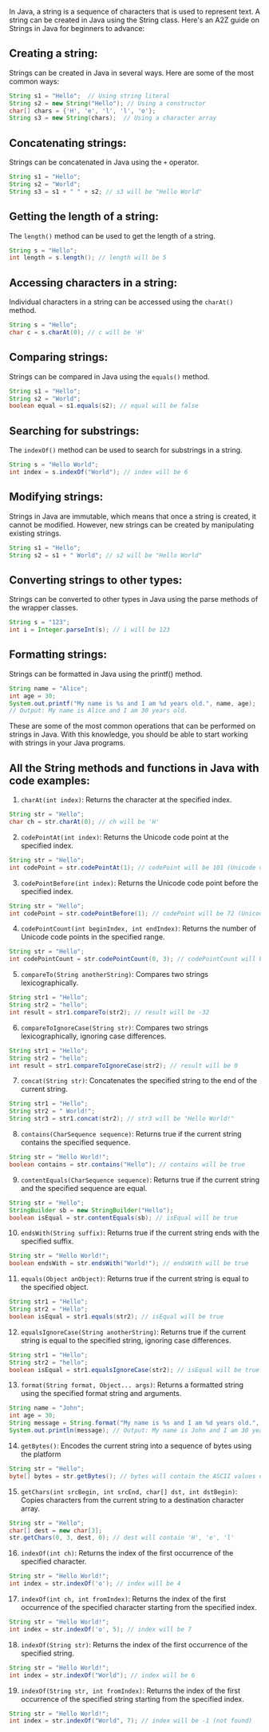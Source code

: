 
In Java, a string is a sequence of characters that is used to represent text. A string can be created in Java using the String class. Here's an A2Z guide on Strings in Java for beginners to advance:

## Creating a string:
Strings can be created in Java in several ways. Here are some of the most common ways:

```java
String s1 = "Hello";  // Using string literal
String s2 = new String("Hello"); // Using a constructor
char[] chars = {'H', 'e', 'l', 'l', 'o'};
String s3 = new String(chars);  // Using a character array
```

## Concatenating strings:
Strings can be concatenated in Java using the `+` operator.

```java
String s1 = "Hello";
String s2 = "World";
String s3 = s1 + " " + s2; // s3 will be "Hello World"
```

## Getting the length of a string:
The `length()` method can be used to get the length of a string.

```java
String s = "Hello";
int length = s.length(); // length will be 5
```

## Accessing characters in a string:
Individual characters in a string can be accessed using the `charAt()` method.

```java
String s = "Hello";
char c = s.charAt(0); // c will be 'H'
```
## Comparing strings:
Strings can be compared in Java using the `equals()` method.

```java
String s1 = "Hello";
String s2 = "World";
boolean equal = s1.equals(s2); // equal will be false
```

## Searching for substrings:
The `indexOf()` method can be used to search for substrings in a string.

```java
String s = "Hello World";
int index = s.indexOf("World"); // index will be 6
```

## Modifying strings:
Strings in Java are immutable, which means that once a string is created, it cannot be modified. However, new strings can be created by manipulating existing strings.

```java
String s1 = "Hello";
String s2 = s1 + " World"; // s2 will be "Hello World"
```

## Converting strings to other types:
Strings can be converted to other types in Java using the parse methods of the wrapper classes.

```java
String s = "123";
int i = Integer.parseInt(s); // i will be 123
```

## Formatting strings:
Strings can be formatted in Java using the printf() method.

```java
String name = "Alice";
int age = 30;
System.out.printf("My name is %s and I am %d years old.", name, age);
// Output: My name is Alice and I am 30 years old.
```
These are some of the most common operations that can be performed on strings in Java. 
With this knowledge, you should be able to start working with strings in your Java programs.


## All the String methods and functions in Java with code examples:

1. `charAt(int index)`: Returns the character at the specified index.

```java
String str = "Hello";
char ch = str.charAt(0); // ch will be 'H'
```

2. `codePointAt(int index)`: Returns the Unicode code point at the specified index.

```java
String str = "Hello";
int codePoint = str.codePointAt(1); // codePoint will be 101 (Unicode value for 'e')
```

3. `codePointBefore(int index)`: Returns the Unicode code point before the specified index.

```java
String str = "Hello";
int codePoint = str.codePointBefore(1); // codePoint will be 72 (Unicode value for 'H')
```

4. `codePointCount(int beginIndex, int endIndex)`: Returns the number of Unicode code points in the specified range.

```java
String str = "Hello";
int codePointCount = str.codePointCount(0, 3); // codePointCount will be 3
```

5. `compareTo(String anotherString)`: Compares two strings lexicographically.

```java
String str1 = "Hello";
String str2 = "hello";
int result = str1.compareTo(str2); // result will be -32
```

6. `compareToIgnoreCase(String str)`: Compares two strings lexicographically, ignoring case differences.

```java
String str1 = "Hello";
String str2 = "hello";
int result = str1.compareToIgnoreCase(str2); // result will be 0
```

7. `concat(String str)`: Concatenates the specified string to the end of the current string.

```java
String str1 = "Hello";
String str2 = " World!";
String str3 = str1.concat(str2); // str3 will be "Hello World!"
```

8. `contains(CharSequence sequence)`: Returns true if the current string contains the specified sequence.

```java
String str = "Hello World!";
boolean contains = str.contains("Hello"); // contains will be true
```

9. `contentEquals(CharSequence sequence)`: Returns true if the current string and the specified sequence are equal.

```java
String str = "Hello";
StringBuilder sb = new StringBuilder("Hello");
boolean isEqual = str.contentEquals(sb); // isEqual will be true
```

10. `endsWith(String suffix)`: Returns true if the current string ends with the specified suffix.

```java
String str = "Hello World!";
boolean endsWith = str.endsWith("World!"); // endsWith will be true
```

11. `equals(Object anObject)`: Returns true if the current string is equal to the specified object.

```java
String str1 = "Hello";
String str2 = "Hello";
boolean isEqual = str1.equals(str2); // isEqual will be true
```

12. `equalsIgnoreCase(String anotherString)`: Returns true if the current string is equal to the specified string, ignoring case differences.

```java
String str1 = "Hello";
String str2 = "hello";
boolean isEqual = str1.equalsIgnoreCase(str2); // isEqual will be true
```

13. `format(String format, Object... args)`: Returns a formatted string using the specified format string and arguments.

```java
String name = "John";
int age = 30;
String message = String.format("My name is %s and I am %d years old.", name, age);
System.out.println(message); // Output: My name is John and I am 30 years old.
```

14. `getBytes()`: Encodes the current string into a sequence of bytes using the platform

```java
String str = "Hello";
byte[] bytes = str.getBytes(); // bytes will contain the ASCII values of 'H', 'e', 'l', 'l', 'o'
```

15. `getChars(int srcBegin, int srcEnd, char[] dst, int dstBegin)`: Copies characters from the current string to a destination character array.

```java
String str = "Hello";
char[] dest = new char[3];
str.getChars(0, 3, dest, 0); // dest will contain 'H', 'e', 'l'
```

16. `indexOf(int ch)`: Returns the index of the first occurrence of the specified character.

```java
String str = "Hello World!";
int index = str.indexOf('o'); // index will be 4
```

17. `indexOf(int ch, int fromIndex)`: Returns the index of the first occurrence of the specified character starting from the specified index.

```java
String str = "Hello World!";
int index = str.indexOf('o', 5); // index will be 7
```

18. `indexOf(String str)`: Returns the index of the first occurrence of the specified string.

```java
String str = "Hello World!";
int index = str.indexOf("World"); // index will be 6
```

19. `indexOf(String str, int fromIndex)`: Returns the index of the first occurrence of the specified string starting from the specified index.

```java
String str = "Hello World!";
int index = str.indexOf("World", 7); // index will be -1 (not found)
```
